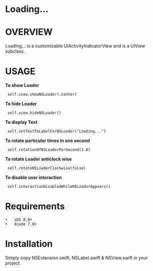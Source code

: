 # Loading...

<html>
<body>

<h1> OVERVIEW </h1>

  Loading... is a customizable UIActivityIndicatorView and is a UIView subclass.

<h1> USAGE </h1>

<B>To show Loader</B>

     self.view.showNSLoader(.Center)
     
<B>To hide Loader</B>

     self.view.hideNSLoader()

<B>To display Text</B>

     self.setTextToLabelForNSLoader("Loading...")

<B>To rotate particular times in one second</B>

     self.rotationOfNSLoaderPerSecond(1.0)

<B>To rotate Loader anticlock wise</B>

     self.rotateNSLoaderClockwise(false)

<B>To disable user interaction</B>

     self.interactionDisabledWhileNSLoaderAppears()


<h1>Requirements</h1>

	•	iOS 8.0+ 
	•	Xcode 7.0+


<h1>Installation</h1>

Simply copy NSExtension.swift, NSLabel.swift & NSView.swift in your project. 

</html>
